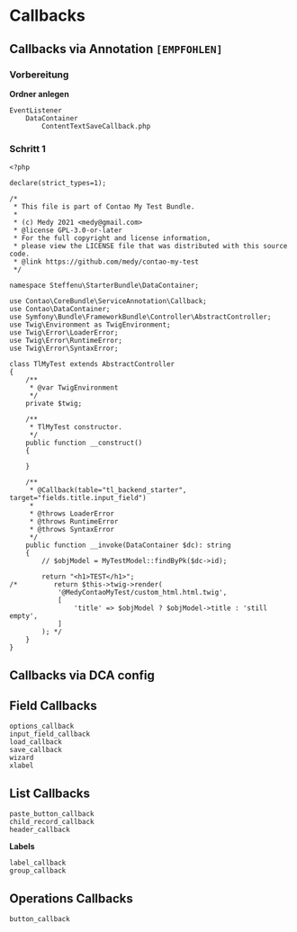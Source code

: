# Callbacks




## Callbacks via Annotation `[EMPFOHLEN]`

### Vorbereitung

**Ordner anlegen**

    EventListener
        DataContainer
            ContentTextSaveCallback.php


### Schritt 1

    <?php
    
    declare(strict_types=1);
    
    /*
     * This file is part of Contao My Test Bundle.
     *
     * (c) Medy 2021 <medy@gmail.com>
     * @license GPL-3.0-or-later
     * For the full copyright and license information,
     * please view the LICENSE file that was distributed with this source code.
     * @link https://github.com/medy/contao-my-test
     */
    
    namespace Steffenu\StarterBundle\DataContainer;
    
    use Contao\CoreBundle\ServiceAnnotation\Callback;
    use Contao\DataContainer;
    use Symfony\Bundle\FrameworkBundle\Controller\AbstractController;
    use Twig\Environment as TwigEnvironment;
    use Twig\Error\LoaderError;
    use Twig\Error\RuntimeError;
    use Twig\Error\SyntaxError;
    
    class TlMyTest extends AbstractController
    {
        /**
         * @var TwigEnvironment
         */
        private $twig;
    
        /**
         * TlMyTest constructor.
         */
        public function __construct()
        {
        
        }
    
        /**
         * @Callback(table="tl_backend_starter", target="fields.title.input_field")
         *
         * @throws LoaderError
         * @throws RuntimeError
         * @throws SyntaxError
         */
        public function __invoke(DataContainer $dc): string
        {
            // $objModel = MyTestModel::findByPk($dc->id);
    
            return "<h1>TEST</h1>";
    /*         return $this->twig->render(
                '@MedyContaoMyTest/custom_html.html.twig',
                [
                    'title' => $objModel ? $objModel->title : 'still empty',
                ]
            ); */
        }
    }






## Callbacks via DCA config






## Field Callbacks

    options_callback
    input_field_callback
    load_callback
    save_callback
    wizard
    xlabel

## List Callbacks

    paste_button_callback
    child_record_callback
    header_callback

**Labels**

    label_callback
    group_callback

## Operations Callbacks

    button_callback